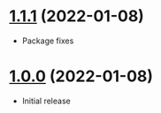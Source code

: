 <a name="1.1.1"></a>
# [1.1.1](https://github.com/faker-javascript/boolean) (2022-01-08)
* Package fixes

<a name="1.0.0"></a>
# [1.0.0](https://github.com/faker-javascript/boolean) (2022-01-08)
* Initial release
